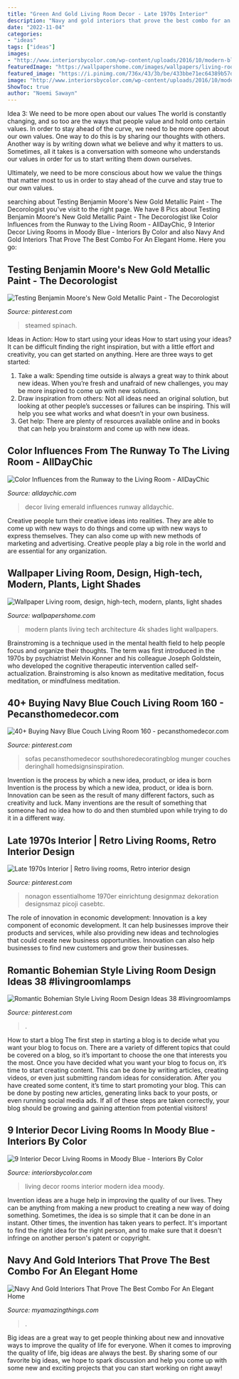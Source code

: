 ```yaml
---
title: "Green And Gold Living Room Decor - Late 1970s Interior"
description: "Navy and gold interiors that prove the best combo for an elegant home"
date: "2022-11-04"
categories:
- "ideas"
tags: ["ideas"]
images:
- "http://www.interiorsbycolor.com/wp-content/uploads/2016/10/modern-blue-interior-decor-idea.jpg"
featuredImage: "https://wallpapershome.com/images/wallpapers/living-room-3840x2160-design-high-tech-modern-plants-light-shades-4409.jpg"
featured_image: "https://i.pinimg.com/736x/43/3b/be/433bbe71ec64389b57d46987e521e63c.jpg"
image: "http://www.interiorsbycolor.com/wp-content/uploads/2016/10/modern-blue-interior-decor-idea.jpg"
ShowToc: true
author: "Noemi Sawayn"
---
```



Idea 3: We need to be more open about our values
The world is constantly changing, and so too are the ways that people value and hold onto certain values. In order to stay ahead of the curve, we need to be more open about our own values.
One way to do this is by sharing our thoughts with others. Another way is by writing down what we believe and why it matters to us. Sometimes, all it takes is a conversation with someone who understands our values in order for us to start writing them down ourselves.

Ultimately, we need to be more conscious about how we value the things that matter most to us in order to stay ahead of the curve and stay true to our own values.

	

		
searching about Testing Benjamin Moore&#039;s New Gold Metallic Paint - The Decorologist you've visit to the right page. We have 8 Pics about Testing Benjamin Moore&#039;s New Gold Metallic Paint - The Decorologist like Color Influences from the Runway to the Living Room - AllDayChic, 9 Interior Decor Living Rooms in Moody Blue - Interiors By Color and also Navy And Gold Interiors That Prove The Best Combo For An Elegant Home. Here you go:
		
    
## Testing Benjamin Moore&#039;s New Gold Metallic Paint - The Decorologist

<img loading=lazy src="https://i.pinimg.com/736x/43/3b/be/433bbe71ec64389b57d46987e521e63c.jpg" onerror="this.onerror=null;this.src='https://tse1.mm.bing.net/th?id=OIP.b_Ejm4ou7s36Vd4V8vtwxwHaLG&amp;pid=15.1';" alt="Testing Benjamin Moore&#039;s New Gold Metallic Paint - The Decorologist">

_Source: pinterest.com_

>steamed spinach. 

	

Ideas in Action: How to start using your ideas
How to start using your ideas? It can be difficult finding the right inspiration, but with a little effort and creativity, you can get started on anything. Here are three ways to get started: 
1. Take a walk: Spending time outside is always a great way to think about new ideas. When you’re fresh and unafraid of new challenges, you may be more inspired to come up with new solutions. 
2. Draw inspiration from others: Not all ideas need an original solution, but looking at other people’s successes or failures can be inspiring. This will help you see what works and what doesn’t in your own business. 
3. Get help: There are plenty of resources available online and in books that can help you brainstorm and come up with new ideas.

    
## Color Influences From The Runway To The Living Room - AllDayChic

<img loading=lazy src="http://alldaychic.com/wp-content/uploads/2013/06/emerald-green-decor.jpg" onerror="this.onerror=null;this.src='https://tse1.mm.bing.net/th?id=OIP.oNkWAcJMAowNYsILr8NbTQHaJQ&amp;pid=15.1';" alt="Color Influences from the Runway to the Living Room - AllDayChic">

_Source: alldaychic.com_

>decor living emerald influences runway alldaychic. 

	

Creative people turn their creative ideas into realities. They are able to come up with new ways to do things and come up with new ways to express themselves. They can also come up with new methods of marketing and advertising. Creative people play a big role in the world and are essential for any organization.

    
## Wallpaper Living Room, Design, High-tech, Modern, Plants, Light Shades

<img loading=lazy src="https://wallpapershome.com/images/wallpapers/living-room-3840x2160-design-high-tech-modern-plants-light-shades-4409.jpg" onerror="this.onerror=null;this.src='https://tse3.mm.bing.net/th?id=OIP.BS6vTo88RfJkoMEag7S5PwHaEK&amp;pid=15.1';" alt="Wallpaper Living room, design, high-tech, modern, plants, light shades">

_Source: wallpapershome.com_

>modern plants living tech architecture 4k shades light wallpapers. 

	

Brainstroming is a technique used in the mental health field to help people focus and organize their thoughts. The term was first introduced in the 1970s by psychiatrist Melvin Konner and his colleague Joseph Goldstein, who developed the cognitive therapeutic intervention called self-actualization. Brainstroming is also known as meditative meditation, focus meditation, or mindfulness meditation.

    
## 40+ Buying Navy Blue Couch Living Room 160 - Pecansthomedecor.com

<img loading=lazy src="https://i.pinimg.com/736x/75/5c/8c/755c8cc8cc56c682ff19bf8a3df06050.jpg" onerror="this.onerror=null;this.src='https://tse4.mm.bing.net/th?id=OIP.67xxdv2nZBGKh0eILTpnwgHaK_&amp;pid=15.1';" alt="40+ Buying Navy Blue Couch Living Room 160 - pecansthomedecor.com">

_Source: pinterest.com_

>sofas pecansthomedecor southshoredecoratingblog munger couches deringhall homedsignsinspiration. 

	

Invention is the process by which a new idea, product, or idea is born
Invention is the process by which a new idea, product, or idea is born. Innovation can be seen as the result of many different factors, such as creativity and luck. Many inventions are the result of something that someone had no idea how to do and then stumbled upon while trying to do it in a different way.

    
## Late 1970s Interior | Retro Living Rooms, Retro Interior Design

<img loading=lazy src="https://i.pinimg.com/736x/3b/cf/c7/3bcfc7d85010d68f0508e5d1f0ec07ac--modern-house-design-design-living.jpg" onerror="this.onerror=null;this.src='https://tse1.mm.bing.net/th?id=OIP.ecfNRZWiOUE3WznGKp3qhgHaJ5&amp;pid=15.1';" alt="Late 1970s Interior | Retro living rooms, Retro interior design">

_Source: pinterest.com_

>nonagon essentialhome 1970er einrichtung designmaz dekoration designsmaz picoji casebtc. 

	

The role of innovation in economic development:
Innovation is a key component of economic development. It can help businesses improve their products and services, while also providing new ideas and technologies that could create new business opportunities. Innovation can also help businesses to find new customers and grow their businesses.

    
## Romantic Bohemian Style Living Room Design Ideas 38 #livingroomlamps

<img loading=lazy src="https://i.pinimg.com/736x/ca/05/e8/ca05e8db1d7fcbce6515e6848e18c1dc.jpg" onerror="this.onerror=null;this.src='https://tse3.mm.bing.net/th?id=OIP.Spx5gstD7LiYxeAVacwWHAHaKL&amp;pid=15.1';" alt="Romantic Bohemian Style Living Room Design Ideas 38 #livingroomlamps">

_Source: pinterest.com_

>. 

	

How to start a blog
The first step in starting a blog is to decide what you want your blog to focus on. There are a variety of different topics that could be covered on a blog, so it’s important to choose the one that interests you the most. Once you have decided what you want your blog to focus on, it’s time to start creating content. This can be done by writing articles, creating videos, or even just submitting random ideas for consideration. After you have created some content, it’s time to start promoting your blog. This can be done by posting new articles, generating links back to your posts, or even running social media ads. If all of these steps are taken correctly, your blog should be growing and gaining attention from potential visitors!

    
## 9 Interior Decor Living Rooms In Moody Blue - Interiors By Color

<img loading=lazy src="http://www.interiorsbycolor.com/wp-content/uploads/2016/10/modern-blue-interior-decor-idea.jpg" onerror="this.onerror=null;this.src='https://tse2.mm.bing.net/th?id=OIP.c44OWz-3WSsEBmu1aDqVjwHaJ4&amp;pid=15.1';" alt="9 Interior Decor Living Rooms in Moody Blue - Interiors By Color">

_Source: interiorsbycolor.com_

>living decor rooms interior modern idea moody. 

	

Invention ideas are a huge help in improving the quality of our lives. They can be anything from making a new product to creating a new way of doing something. Sometimes, the idea is so simple that it can be done in an instant. Other times, the invention has taken years to perfect. It's important to find the right idea for the right person, and to make sure that it doesn't infringe on another person's patent or copyright.

    
## Navy And Gold Interiors That Prove The Best Combo For An Elegant Home

<img loading=lazy src="https://myamazingthings.com/wp-content/uploads/2017/10/navy-gold-interior-4-.jpg" onerror="this.onerror=null;this.src='https://tse1.mm.bing.net/th?id=OIP.rJGuB-pVyBLXTbwCS1XeggHaLG&amp;pid=15.1';" alt="Navy And Gold Interiors That Prove The Best Combo For An Elegant Home">

_Source: myamazingthings.com_

>. 

	

Big ideas are a great way to get people thinking about new and innovative ways to improve the quality of life for everyone. When it comes to improving the quality of life, big ideas are always the best. By sharing some of our favorite big ideas, we hope to spark discussion and help you come up with some new and exciting projects that you can start working on right away!

